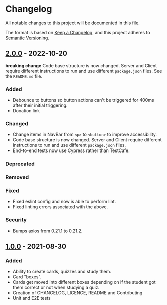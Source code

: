 # Changelog

All notable changes to this project will be documented in this file.

The format is based on [Keep a Changelog](https://keepachangelog.com/en/1.0.0/),
and this project adheres to [Semantic Versioning](https://semver.org/spec/v2.0.0.html).

## [2.0.0] - 2022-10-20
**breaking change** Code base structure is now changed. Server and Client require different instructions to run and use different `package.json` files. See the `README.md` file.
### Added
* Debounce to buttons so button actions can't be triggered for 400ms after their initial triggering.
* Donation link
### Changed
* Change items in NavBar from `<p>` to `<button>` to improve accessibility.
* Code base structure is now changed. Server and Client require different instructions to run and use different `package.json` files.
* End-to-end tests now use Cypress rather than TestCafe.
### Deprecated
### Removed
### Fixed
* Fixed eslint config and now is able to perform lint.
* Fixed linting errors associated with the above.
### Security
* Bumps axios from 0.21.1 to 0.21.2.


## [1.0.0] - 2021-08-30
### Added
* Ability to create cards, quizzes and study them.
* Card "boxes".
* Cards get moved into different boxes depending on if the student got them correct or not when studying a quiz.
* Creation of CHANGELOG, LICENCE, README and Contributing
* Unit and E2E tests

[1.0.0]: https://github.com/jringram/leitner/releases/tag/v1.0.0
[2.0.0]: https://github.com/jringram/leitner/releases/tag/v2.0.0
